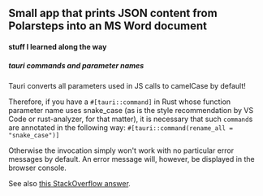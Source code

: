 ## Small app that prints JSON content from Polarsteps into an MS Word document

#### stuff I learned along the way

##### tauri commands and parameter names 
Tauri converts all parameters used in JS calls to camelCase by default! 

Therefore, if you have a `#[tauri::command]` in Rust whose function parameter name uses snake_case (as is the style recommendation by VS Code or rust-analyzer, for that matter), it is necessary that such `command`s are annotated in the following way: `#[tauri::command(rename_all = "snake_case")]`

Otherwise the invocation simply won't work with no particular error messages by default. An error message will, however, be displayed in the browser console.

See also [this StackOverflow answer](https://stackoverflow.com/a/74633778/16063145).